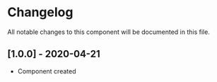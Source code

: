 # Changelog
All notable changes to this component will be documented in this file.

## [1.0.0] - 2020-04-21
- Component created
